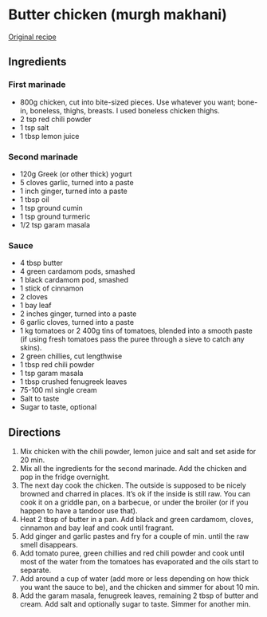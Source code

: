 # Butter chicken (murgh makhani)

[Original recipe](https://www.reddit.com/r/food/comments/d1a962/homemade_butter_chicken_with_garlic_naan/ezk2m4a/)

## Ingredients

### First marinade

- 800g chicken, cut into bite-sized pieces. Use whatever you want; bone-in,
  boneless, thighs, breasts. I used boneless chicken thighs.
- 2 tsp red chili powder
- 1 tsp salt
- 1 tbsp lemon juice

### Second marinade

- 120g Greek (or other thick) yogurt
- 5 cloves garlic, turned into a paste
- 1 inch ginger, turned into a paste
- 1 tbsp oil
- 1 tsp ground cumin
- 1 tsp ground turmeric
- 1/2 tsp garam masala

### Sauce

- 4 tbsp butter
- 4 green cardamom pods, smashed
- 1 black cardamom pod, smashed
- 1 stick of cinnamon
- 2 cloves
- 1 bay leaf
- 2 inches ginger, turned into a paste
- 6 garlic cloves, turned into a paste
- 1 kg tomatoes or 2 400g tins of tomatoes, blended into a smooth paste (if
  using fresh tomatoes pass the puree through a sieve to catch any skins).
- 2 green chillies, cut lengthwise
- 1 tbsp red chili powder
- 1 tsp garam masala
- 1 tbsp crushed fenugreek leaves
- 75-100 ml single cream
- Salt to taste
- Sugar to taste, optional

## Directions

1. Mix chicken with the chili powder, lemon juice and salt and set aside for 20
   min.
2. Mix all the ingredients for the second marinade. Add the chicken and pop in
   the fridge overnight.
3. The next day cook the chicken. The outside is supposed to be nicely browned
   and charred in places. It’s ok if the inside is still raw. You can cook it on
   a griddle pan, on a barbecue, or under the broiler (or if you happen to have
   a tandoor use that).
4. Heat 2 tbsp of butter in a pan. Add black and green cardamom, cloves,
   cinnamon and bay leaf and cook until fragrant.
5. Add ginger and garlic pastes and fry for a couple of min. until the raw smell
   disappears.
6. Add tomato puree, green chillies and red chili powder and cook until most of
   the water from the tomatoes has evaporated and the oils start to separate.
7. Add around a cup of water (add more or less depending on how thick you want
   the sauce to be), and the chicken and simmer for about 10 min.
8. Add the garam masala, fenugreek leaves, remaining 2 tbsp of butter and cream.
   Add salt and optionally sugar to taste. Simmer for another min.
